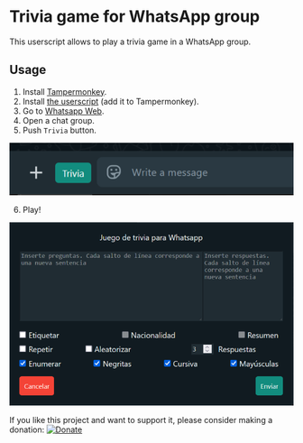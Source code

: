 # Trivia game for WhatsApp group

This userscript allows to play a trivia game in a WhatsApp group.

## Usage

1. Install [Tampermonkey](https://www.tampermonkey.net/).
3. Install [the userscript](https://raw.githubusercontent.com/GiovJ-97/Whatsapp-trivia-script/main/src/main.user.js) (add it to Tampermonkey).
4. Go to [Whatsapp Web](https://web.whatsapp.com/).
5. Open a chat group.
6. Push `Trivia` button.

![Trivia game for WhatsApp group](misc/button.png)

6. Play!

![Trivia game for WhatsApp group](misc/ui.png)

If you like this project and want to support it, please consider making a donation:
[![Donate](https://raw.githubusercontent.com/stefan-niedermann/paypal-donate-button/master/paypal-donate-button.png)](https://paypal.me/DrSigilo?country.x=MX&locale.x=es_XC)


